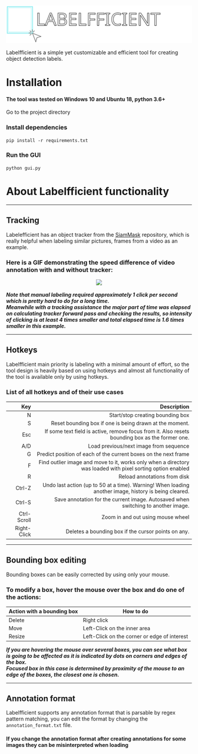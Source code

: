 <img src=".github/labelfficient-logo.svg" width="600">

Labelfficient is a simple yet customizable and efficient tool for creating object detection labels.


# Installation
#### The tool was tested on Windows 10 and Ubuntu 18, python 3.6+

Go to the project directory

### Install dependencies 
```
pip install -r requirements.txt
```

### Run the GUI
```
python gui.py
```


# About Labelfficient functionality

---
## Tracking
Labelefficient has an object tracker from the [SiamMask](https://github.com/foolwood/SiamMask) repository, which is 
really helpful when labeling similar pictures, frames from a video as an example.<br>

### Here is a GIF demonstrating the speed difference of video annotation with and without tracker:<br>

<div align="center">
  <img src="https://user-images.githubusercontent.com/18720858/107127200-2f80a600-68bd-11eb-862b-8209448cdc8d.gif"/>
</div>

***Note that manual labeling required approximately 1 click per second which is pretty hard to do for a long time. <br>
Meanwhile with a tracking assistance the major part of time was elapsed on calculating tracker forward pass
and checking the results, so intensity of clicking is at least 4 times smaller and total elapsed time is 1.6 times 
smaller in this example.***

---
## Hotkeys
Labelfficient main priority is labeling with a minimal amount of effort, so the tool design is heavily based on using 
hotkeys and almost all functionality of the tool is available only by using hotkeys.

### List of all hotkeys and of their use cases
|         Key |                                                                                                  Description |
|------------:|-------------------------------------------------------------------------------------------------------------:|
|           N | Start/stop creating bounding box                                                                             |
|           S | Reset bounding box if one is being drawn at the moment.                                                      |
| Esc         | If some text field is active, remove focus from it. Also resets bounding box as the former one.              |
|         A/D | Load previous/next image from sequence                                                                       |
| G           | Predict position of each of the current boxes on the next frame                                              |
| F           | Find outlier image and move to it, works only when a directory was  loaded with pixel sorting option enabled |
| R           | Reload annotations from disk                                                                                 |
| Ctrl-Z      | Undo last action (up to 50 at a time). Warning! When loading another image, history is being  cleared.       |
| Ctrl-S      | Save annotation for the current image. Autosaved when switching to another image.                            |
| Ctrl-Scroll | Zoom in and out using mouse wheel                                                                            |
| Right-Click | Deletes a bounding box if the cursor points on any.                                                          |

---

## Bounding box editing
Bounding boxes can be easily corrected by using only your mouse.<br>
### To modify a box, hover the mouse over the box and do one of the actions:

| Action with a bounding box | How to do                                    |
|----------------------------|----------------------------------------------|
| Delete                     | Right click                                  |
| Move                       | Left-Click on the inner area                 |
| Resize                     | Left-Click on the corner or edge of interest |

***If you are hovering the mouse over several boxes, you can see what box is going to be affected
as it is indicated by dots on corners and edges of the box.<br>
Focused box in this case is determined by proximity of the mouse to an edge of the boxes, the closest one is chosen.***

---

## Annotation format
Labelfficient supports any annotation format that is parsable by regex pattern matching, you can edit the format
by changing the ```annotation_format.txt``` file.
#### If you change the annotation format after creating annotations for some images they can be misinterpreted when loading
